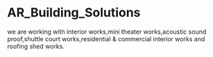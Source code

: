 # AR_Building_Solutions
we are working with interior works,mini theater works,acoustic sound proof,shuttle court works,residential &amp; commercial interior works and roofing shed works.
